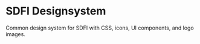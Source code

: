 # SDFI Designsystem

Common design system for SDFI with CSS, icons, UI components, and logo images.
